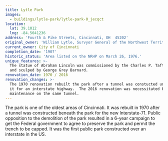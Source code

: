 ```yaml
---
title: Lytle Park
images:
  - buildings/lytle-park/lytle-park-0_jecqct
location:
  lat: 39.1012
  lng: -84.5041236
address: 'Fourth & Pike Streets, Cincinnati, OH  45202'
original_owner: 'William Lytle, Survyor General of the Northwest Territory'
current_owner: City of Cincinnati
completion_date: '1907'
historic_status: 'Area listed on the NRHP on March 26, 1976.'
unique_features: >-
  The statue of Abraham Lincoln was commissioned by the Charles P. Taft family
  and sculped by George Grey Barnard.
renovation_date: 1970 / 2016
renovation_changes: >-
  The 1970 renovation rebuilt the park after a tunnel was constucted underneath
  it for an interstate highway.  The 2016 renovation was necessitated by
  maintenance on the same tunnel.
---
```


The park is one of the oldest areas of Cincinnati. It was rebuilt in 1970 after a tunnel was constructed beneath the park for the new Interstate-71. Public opposition to the demolition of the park resulted in a 6-year campaign to get the Federal government to agree to preserve the park and permit the trench to be capped. It was the first public park constructed over an interstate in the US.
